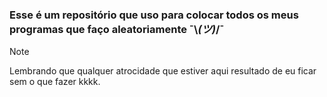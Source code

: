 
### **Esse é um repositório que uso para colocar todos os meus programas que faço aleatoriamente ¯\\_(ツ)_/¯**

>[!NOTE]
>Lembrando que qualquer atrocidade que estiver aqui resultado de eu ficar sem o que fazer kkkk. 